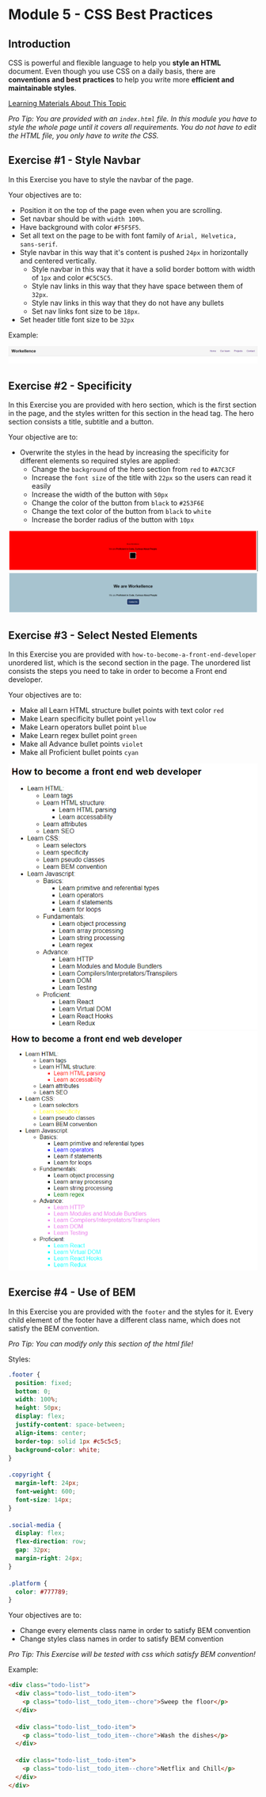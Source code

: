 # Module 5 - CSS Best Practices

## Introduction

CSS is powerful and flexible language to help you **style an HTML** document. Even though you use CSS on a daily basis, there are **conventions and best practices** to help you write more **efficient and maintainable styles**.

[Learning Materials About This Topic](https://www.notion.so/mkit/CSS-Best-Practices-d65051b2bc3f407cabfbc6384fa6c8d3)

_Pro Tip: You are provided with an `index.html` file. In this module you have to style the whole page until it covers all requirements. You do not have to edit the HTML file, you only have to write the CSS._

## Exercise #1 - Style Navbar

In this Exercise you have to style the navbar of the page.

Your objectives are to:

- Position it on the top of the page even when you are scrolling.
- Set navbar should be with `width 100%`.
- Have background with color `#F5F5F5`.
- Set all text on the page to be with font family of `Arial, Helvetica, sans-serif`.
- Style navbar in this way that it's content is pushed `24px` in horizontally and centered vertically.
  - Style navbar in this way that it have a solid border bottom with width of `1px` and color `#C5C5C5`.
  - Style nav links in this way that they have space between them of `32px`.
  - Style nav links in this way that they do not have any bullets
  - Set nav links font size to be `18px`.
- Set header title font size to be `32px`

Example:

![Navbar image](./example-images/navbar.png)

## Exercise #2 - Specificity

In this Exercise you are provided with hero section, which is the first section in the page, and the styles written for this section in the head tag. The hero section consists a title, subtitle and a button.

Your objective are to:

- Overwrite the styles in the head by increasing the specificity for different elements so required styles are applied:
  - Change the `background` of the hero section from `red` to `#A7C3CF`
  - Increase the `font size` of the title with `22px` so the users can read it easily
  - Increase the width of the button with `50px`
  - Change the color of the button from `black` to `#253F6E`
  - Change the text color of the button from `black` to `white`
  - Increase the border radius of the button with `10px`

![Hero Before Styles](./example-images/hero-before-styles.png)
![Hero After Styles](./example-images/hero-after-styles.png)

## Exercise #3 - Select Nested Elements

In this Exercise you are provided with `how-to-become-a-front-end-developer` unordered list, which is the second section in the page. The unordered list consists the steps you need to take in order to become a Front end developer.

Your objectives are to:

- Make all Learn HTML structure bullet points with text color `red`
- Make Learn specificity bullet point `yellow`
- Make Learn operators bullet point `blue`
- Make Learn regex bullet point `green`
- Make all Advance bullet points `violet`
- Make all Proficient bullet points `cyan`

![How To Become a Front end Developer Styled](./example-images/unstyled-list.png)
![How To Become a Front end Developer Unstyled](./example-images/styled-list.png)

## Exercise #4 - Use of BEM

In this Exercise you are provided with the `footer` and the styles for it. Every child element of the footer have a different class name, which does not satisfy the BEM convention.

_Pro Tip: You can modify only this section of the html file!_

Styles:

```css
.footer {
  position: fixed;
  bottom: 0;
  width: 100%;
  height: 50px;
  display: flex;
  justify-content: space-between;
  align-items: center;
  border-top: solid 1px #c5c5c5;
  background-color: white;
}

.copyright {
  margin-left: 24px;
  font-weight: 600;
  font-size: 14px;
}

.social-media {
  display: flex;
  flex-direction: row;
  gap: 32px;
  margin-right: 24px;
}

.platform {
  color: #777789;
}
```

Your objectives are to:

- Change every elements class name in order to satisfy BEM convention
- Change styles class names in order to satisfy BEM convention

_Pro Tip: This Exercise will be tested with css which satisfy BEM convention!_

Example:

```html
<div class="todo-list">
  <div class="todo-list__todo-item">
    <p class="todo-list__todo_item--chore">Sweep the floor</p>
  </div>

  <div class="todo-list__todo-item">
    <p class="todo-list__todo_item--chore">Wash the dishes</p>
  </div>

  <div class="todo-list__todo-item">
    <p class="todo-list__todo_item--chore">Netflix and Chill</p>
  </div>
</div>
```
